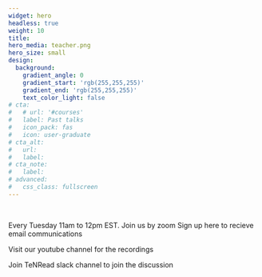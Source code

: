 ```yaml
---
widget: hero
headless: true
weight: 10
title: 
hero_media: teacher.png
hero_size: small
design:
  background:
    gradient_angle: 0
    gradient_start: 'rgb(255,255,255)'
    gradient_end: 'rgb(255,255,255)'
    text_color_light: false
# cta:
#   # url: '#courses'
#   label: Past talks
#   icon_pack: fas
#   icon: user-graduate
# cta_alt:
#   url:
#   label:
# cta_note:
#   label:
# advanced:
#   css_class: fullscreen
---
```


<br>

<!-- Published with the [Wowchemy Website Builder](https://wowchemy.com/) for Hugo. -->


Every Tuesday 11am to 12pm EST.
Join us by zoom
Sign up here to recieve email communications

Visit our youtube channel for the recordings

Join TeNRead slack channel to join the discussion
<!-- <a class="github-button" href="https://github.com/wowchemy/wowchemy-hugo-themes" data-icon="octicon-star" data-size="large" data-show-count="true" aria-label="Star Wowchemy Website Builder for Hugo">Star Wowchemy Website Builder for Hugo</a><br><a class="github-button" href="https://github.com/wowchemy/starter-hugo-online-course" data-icon="octicon-star" data-size="large" data-show-count="true" aria-label="Star the Online Course template">Star the Online Course template</a><script async defer src="https://buttons.github.io/buttons.js"></script> -->
